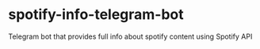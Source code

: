 # spotify-info-telegram-bot
Telegram bot that provides full info about spotify content using Spotify API
